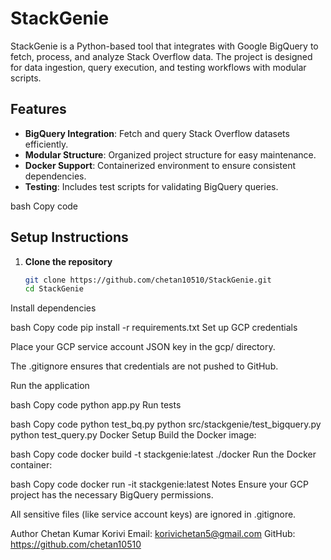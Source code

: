 # StackGenie

StackGenie is a Python-based tool that integrates with Google BigQuery to fetch, process, and analyze Stack Overflow data. The project is designed for data ingestion, query execution, and testing workflows with modular scripts.

## Features

- **BigQuery Integration**: Fetch and query Stack Overflow datasets efficiently.
- **Modular Structure**: Organized project structure for easy maintenance.
- **Docker Support**: Containerized environment to ensure consistent dependencies.
- **Testing**: Includes test scripts for validating BigQuery queries.



bash
Copy code

## Setup Instructions

1. **Clone the repository**
   ```bash
   git clone https://github.com/chetan10510/StackGenie.git
   cd StackGenie
Install dependencies

bash
Copy code
pip install -r requirements.txt
Set up GCP credentials

Place your GCP service account JSON key in the gcp/ directory.

The .gitignore ensures that credentials are not pushed to GitHub.

Run the application

bash
Copy code
python app.py
Run tests

bash
Copy code
python test_bq.py
python src/stackgenie/test_bigquery.py
python test_query.py
Docker Setup
Build the Docker image:

bash
Copy code
docker build -t stackgenie:latest ./docker
Run the Docker container:

bash
Copy code
docker run -it stackgenie:latest
Notes
Ensure your GCP project has the necessary BigQuery permissions.

All sensitive files (like service account keys) are ignored in .gitignore.

Author
Chetan Kumar Korivi
Email: korivichetan5@gmail.com
GitHub: https://github.com/chetan10510

